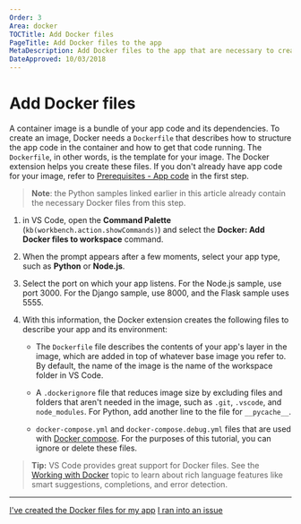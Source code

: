 ```yaml
---
Order: 3
Area: docker
TOCTitle: Add Docker files
PageTitle: Add Docker files to the app
MetaDescription: Add Docker files to the app that are necessary to create the Docker image
DateApproved: 10/03/2018
---
```

# Add Docker files

A container image is a bundle of your app code and its dependencies. To create an image, Docker needs a `Dockerfile` that describes how to structure the app code in the container and how to get that code running. The `Dockerfile`, in other words, is the template for your image. The Docker extension helps you create these files. If you don't already have app code for your image, refer to [Prerequisites - App code](getting-started.md#app-code) in the first step.

> **Note**: the Python samples linked earlier in this article already contain the necessary Docker files from this step.

1. in VS Code, open the **Command Palette** (`kb(workbench.action.showCommands)`) and select the **Docker: Add Docker files to workspace** command.

1. When the prompt appears after a few moments, select your app type, such as **Python** or **Node.js**.

1. Select the port on which your app listens. For the Node.js sample, use port 3000. For the Django sample, use 8000, and the Flask sample uses 5555.

1. With this information, the Docker extension creates the following files to describe your app and its environment:

    - The `Dockerfile` file describes the contents of your app's layer in the image, which are added in top of whatever base image you refer to. By default, the name of the image is the name of the workspace folder in VS Code.

    - A `.dockerignore` file that reduces image size by excluding files and folders that aren't needed in the image, such as `.git`, `.vscode`, and `node_modules`. For Python, add another line to the file for `__pycache__`.

    - `docker-compose.yml` and `docker-compose.debug.yml` files that are used with [Docker compose](https://docs.docker.com/compose/overview/). For the purposes of this tutorial, you can ignore or delete these files.

> **Tip:** VS Code provides great support for Docker files. See the [Working with Docker](/docs/azure/docker.md) topic to learn about rich language features like smart suggestions, completions, and error detection.

----

<a class="tutorial-next-btn" href="/tutorials/docker-extension/prepare-python-apps">I've created the Docker files for my app</a> <a class="tutorial-feedback-btn" onclick="reportIssue('docker-extension', 'add-docker-files')" href="javascript:void(0)">I ran into an issue</a>
